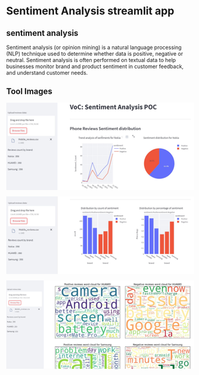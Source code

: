 # Sentiment Analysis streamlit app
## sentiment analysis
Sentiment analysis (or opinion mining) is a natural language processing (NLP) technique used to determine whether data is positive, negative or neutral. Sentiment analysis is often performed on textual data to help businesses monitor brand and product sentiment in customer feedback, and understand customer needs.

## Tool Images
![image](Images/image1.JPG)

![image](Images/image2.JPG)

![image](Images/image3.JPG)
